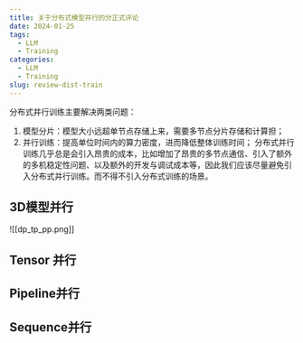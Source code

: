 ```yaml
---
title: 关于分布式模型并行的分正式评论
date: 2024-01-25
tags:
  - LLM
  - Training
categories:
  - LLM
  - Training
slug: review-dist-train
---
```

分布式并行训练主要解决两类问题：
1. 模型分片：模型大小远超单节点存储上来，需要多节点分片存储和计算担；
2. 并行训练：提高单位时间内的算力密度，进而降低整体训练时间；
分布式并行训练几乎总是会引入昂贵的成本，比如增加了昂贵的多节点通信、引入了额外的多机稳定性问题、以及额外的开发与调试成本等，因此我们应该尽量避免引入分布式并行训练。而不得不引入分布式训练的场景。

## 3D模型并行

![[dp_tp_pp.png]]

## Tensor 并行
## Pipeline并行
## Sequence并行
